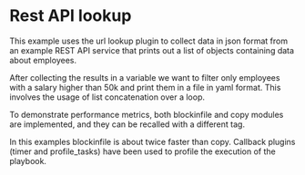 # Rest API lookup
This example uses the url lookup plugin to collect data in json format from an
example REST API service that prints out a list of objects containing data
about employees.

After collecting the results in a variable we want to filter only employees
with a salary higher than 50k and print them in a file in yaml format.
This involves the usage of list concatenation over a loop.

To demonstrate performance metrics, both blockinfile and copy modules are
implemented, and they can be recalled with a different tag.

In this examples blockinfile is about twice faster than copy. Callback plugins
(timer and profile_tasks) have been used to profile the execution of the 
playbook.
